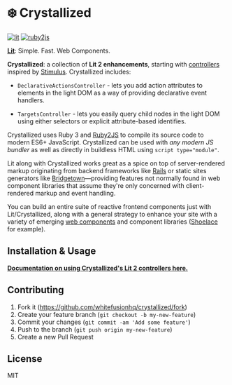 # ❄️ Crystallized

[![lit][lit]][lit-url]
[![ruby2js][ruby2js]][ruby2js-url]


**[Lit][lit-url]**: Simple. Fast. Web Components.

**Crystallized**: a collection of **Lit 2 enhancements**, starting with [controllers]((https://github.com/whitefusionhq/crystallized/tree/main/packages/controllers)) inspired by [Stimulus](https://stimulusjs.org). Crystallized includes:

* `DeclarativeActionsController` - lets you add action attributes to elements in the light DOM as a way of providing declarative event handlers.

* `TargetsController` - lets you easily query child nodes in the light DOM using either selectors or explicit attribute-based identifies.

Crystallized uses Ruby 3 and [Ruby2JS][ruby2js-url] to compile its source code to modern ES6+ JavaScript. Crystallized can be used with _any modern JS bundler_ as well as directly in buildless HTML using `script type="module"`.

Lit along with Crystallized works great as a spice on top of server-rendered markup originating from backend frameworks like [Rails](https://rubyonrails.org) or static sites generators like [Bridgetown](https://www.bridgetownrb.com)—providing features not normally found in web component libraries that assume they're only concerned with client-rendered markup and event handling.

You can build an entire suite of reactive frontend components just with Lit/Crystallized, along with a general strategy to enhance your site with a variety of emerging [web components](https://github.com/topics/web-components) and component libraries ([Shoelace](https://shoelace.style) for example).

## Installation & Usage

**[Documentation on using Crystallized's Lit 2 controllers here.](https://github.com/whitefusionhq/crystallized/tree/main/packages/controllers)**

## Contributing

1. Fork it (https://github.com/whitefusionhq/crystallized/fork)
2. Create your feature branch (`git checkout -b my-new-feature`)
3. Commit your changes (`git commit -am 'Add some feature'`)
4. Push to the branch (`git push origin my-new-feature`)
5. Create a new Pull Request

## License

MIT

[lit]: https://img.shields.io/badge/-Lit-324FFF?style=for-the-badge&logo=lit&logoColor=white"
[lit-url]: https://lit.dev
[ruby2js]: https://img.shields.io/badge/Ruby2JS-darkred?style=for-the-badge&logo=ruby
[ruby2js-url]: https://www.ruby2js.com
